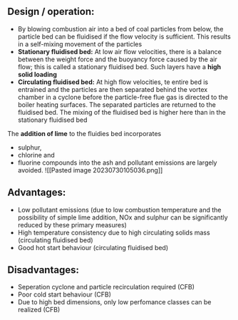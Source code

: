 ## Design / operation:
- By blowing combustion air into a bed of coal particles from below, the particle bed can be fluidised if the flow velocity is sufficient. This results in a self-mixing movement of the particles
- **Stationary fluidised bed:** At low air flow velocities, there is a balance between the weight force and the buoyancy force caused by the air flow; this is called a stationary fluidised bed. Such layers have a **high solid loading**
- **Circulating fluidised bed:** At high flow velocities, te entire bed is entrained and the particles are then separated behind the vortex chamber in a cyclone before the particle-free flue gas is directed to the boiler heating surfaces. The separated particles are returned to the fluidised bed. The mixing of the fluidised bed is higher here than in the stationary fluidised bed

The **addition of lime** to the fluidies bed incorporates
- sulphur,
- chlorine and
- fluorine compounds
into the ash and pollutant emissions are largely avoided.
![[Pasted image 20230730105036.png]]

## Advantages:
- Low pollutant emissions (due to low combustion temperature and the possibility of simple lime addition, NOx and sulphur can be significantly reduced by these primary measures)
- High temperature consistency due to high circulating solids mass (circulating fluidised bed)
- Good hot start behaviour (circulating fluidised bed)

## Disadvantages:
- Seperation cyclone and particle recirculation required (CFB)
- Poor cold start behaviour (CFB)
- Due to high bed dimensions, only low perfomance classes can be realized (CFB)